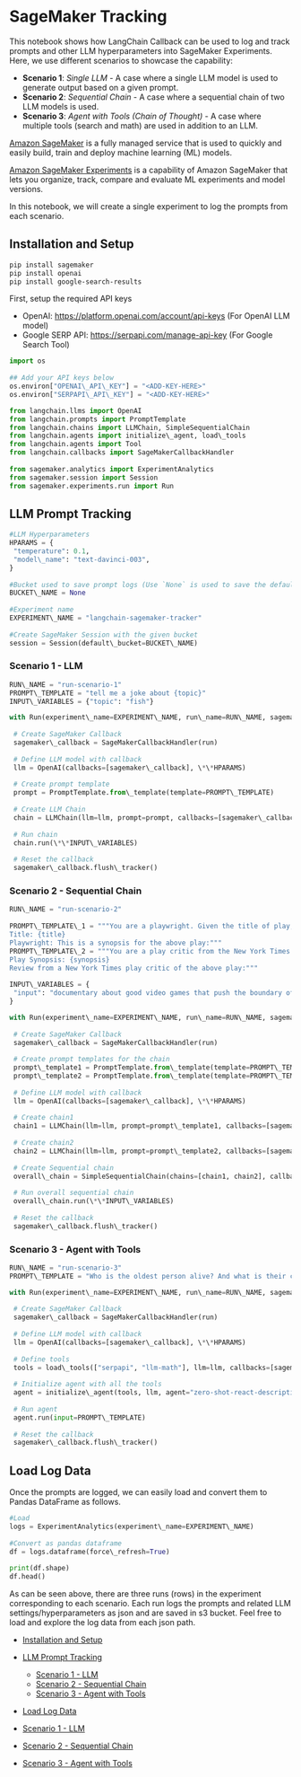 # SageMaker Tracking

This notebook shows how LangChain Callback can be used to log and track prompts and other LLM hyperparameters into SageMaker Experiments. Here, we use different scenarios to showcase the capability:

- **Scenario 1**: *Single LLM* - A case where a single LLM model is used to generate output based on a given prompt.
- **Scenario 2**: *Sequential Chain* - A case where a sequential chain of two LLM models is used.
- **Scenario 3**: *Agent with Tools (Chain of Thought)* - A case where multiple tools (search and math) are used in addition to an LLM.

[Amazon SageMaker](https://aws.amazon.com/sagemaker/) is a fully managed service that is used to quickly and easily build, train and deploy machine learning (ML) models.

[Amazon SageMaker Experiments](https://docs.aws.amazon.com/sagemaker/latest/dg/experiments.html) is a capability of Amazon SageMaker that lets you organize, track, compare and evaluate ML experiments and model versions.

In this notebook, we will create a single experiment to log the prompts from each scenario.

## Installation and Setup[​](#installation-and-setup "Direct link to Installation and Setup")

```bash
pip install sagemaker  
pip install openai  
pip install google-search-results  

```

First, setup the required API keys

- OpenAI: <https://platform.openai.com/account/api-keys> (For OpenAI LLM model)
- Google SERP API: <https://serpapi.com/manage-api-key> (For Google Search Tool)

```python
import os  
  
## Add your API keys below  
os.environ["OPENAI\_API\_KEY"] = "<ADD-KEY-HERE>"  
os.environ["SERPAPI\_API\_KEY"] = "<ADD-KEY-HERE>"  

```

```python
from langchain.llms import OpenAI  
from langchain.prompts import PromptTemplate  
from langchain.chains import LLMChain, SimpleSequentialChain  
from langchain.agents import initialize\_agent, load\_tools  
from langchain.agents import Tool  
from langchain.callbacks import SageMakerCallbackHandler  
  
from sagemaker.analytics import ExperimentAnalytics  
from sagemaker.session import Session  
from sagemaker.experiments.run import Run  

```

## LLM Prompt Tracking[​](#llm-prompt-tracking "Direct link to LLM Prompt Tracking")

```python
#LLM Hyperparameters  
HPARAMS = {  
 "temperature": 0.1,  
 "model\_name": "text-davinci-003",  
}  
  
#Bucket used to save prompt logs (Use `None` is used to save the default bucket or otherwise change it)  
BUCKET\_NAME = None  
  
#Experiment name  
EXPERIMENT\_NAME = "langchain-sagemaker-tracker"  
  
#Create SageMaker Session with the given bucket  
session = Session(default\_bucket=BUCKET\_NAME)  

```

### Scenario 1 - LLM[​](#scenario-1---llm "Direct link to Scenario 1 - LLM")

```python
RUN\_NAME = "run-scenario-1"  
PROMPT\_TEMPLATE = "tell me a joke about {topic}"  
INPUT\_VARIABLES = {"topic": "fish"}  

```

```python
with Run(experiment\_name=EXPERIMENT\_NAME, run\_name=RUN\_NAME, sagemaker\_session=session) as run:  
  
 # Create SageMaker Callback  
 sagemaker\_callback = SageMakerCallbackHandler(run)  
  
 # Define LLM model with callback  
 llm = OpenAI(callbacks=[sagemaker\_callback], \*\*HPARAMS)  
  
 # Create prompt template  
 prompt = PromptTemplate.from\_template(template=PROMPT\_TEMPLATE)  
  
 # Create LLM Chain  
 chain = LLMChain(llm=llm, prompt=prompt, callbacks=[sagemaker\_callback])  
  
 # Run chain  
 chain.run(\*\*INPUT\_VARIABLES)  
  
 # Reset the callback  
 sagemaker\_callback.flush\_tracker()  

```

### Scenario 2 - Sequential Chain[​](#scenario-2---sequential-chain "Direct link to Scenario 2 - Sequential Chain")

```python
RUN\_NAME = "run-scenario-2"  
  
PROMPT\_TEMPLATE\_1 = """You are a playwright. Given the title of play, it is your job to write a synopsis for that title.  
Title: {title}  
Playwright: This is a synopsis for the above play:"""  
PROMPT\_TEMPLATE\_2 = """You are a play critic from the New York Times. Given the synopsis of play, it is your job to write a review for that play.  
Play Synopsis: {synopsis}  
Review from a New York Times play critic of the above play:"""  
  
INPUT\_VARIABLES = {  
 "input": "documentary about good video games that push the boundary of game design"  
}  

```

```python
with Run(experiment\_name=EXPERIMENT\_NAME, run\_name=RUN\_NAME, sagemaker\_session=session) as run:  
  
 # Create SageMaker Callback  
 sagemaker\_callback = SageMakerCallbackHandler(run)  
  
 # Create prompt templates for the chain  
 prompt\_template1 = PromptTemplate.from\_template(template=PROMPT\_TEMPLATE\_1)  
 prompt\_template2 = PromptTemplate.from\_template(template=PROMPT\_TEMPLATE\_2)  
  
 # Define LLM model with callback  
 llm = OpenAI(callbacks=[sagemaker\_callback], \*\*HPARAMS)  
  
 # Create chain1  
 chain1 = LLMChain(llm=llm, prompt=prompt\_template1, callbacks=[sagemaker\_callback])  
  
 # Create chain2  
 chain2 = LLMChain(llm=llm, prompt=prompt\_template2, callbacks=[sagemaker\_callback])  
  
 # Create Sequential chain  
 overall\_chain = SimpleSequentialChain(chains=[chain1, chain2], callbacks=[sagemaker\_callback])  
  
 # Run overall sequential chain  
 overall\_chain.run(\*\*INPUT\_VARIABLES)  
  
 # Reset the callback  
 sagemaker\_callback.flush\_tracker()  

```

### Scenario 3 - Agent with Tools[​](#scenario-3---agent-with-tools "Direct link to Scenario 3 - Agent with Tools")

```python
RUN\_NAME = "run-scenario-3"  
PROMPT\_TEMPLATE = "Who is the oldest person alive? And what is their current age raised to the power of 1.51?"  

```

```python
with Run(experiment\_name=EXPERIMENT\_NAME, run\_name=RUN\_NAME, sagemaker\_session=session) as run:  
  
 # Create SageMaker Callback  
 sagemaker\_callback = SageMakerCallbackHandler(run)  
  
 # Define LLM model with callback  
 llm = OpenAI(callbacks=[sagemaker\_callback], \*\*HPARAMS)  
  
 # Define tools  
 tools = load\_tools(["serpapi", "llm-math"], llm=llm, callbacks=[sagemaker\_callback])  
  
 # Initialize agent with all the tools  
 agent = initialize\_agent(tools, llm, agent="zero-shot-react-description", callbacks=[sagemaker\_callback])  
  
 # Run agent  
 agent.run(input=PROMPT\_TEMPLATE)  
  
 # Reset the callback  
 sagemaker\_callback.flush\_tracker()  

```

## Load Log Data[​](#load-log-data "Direct link to Load Log Data")

Once the prompts are logged, we can easily load and convert them to Pandas DataFrame as follows.

```python
#Load  
logs = ExperimentAnalytics(experiment\_name=EXPERIMENT\_NAME)  
  
#Convert as pandas dataframe  
df = logs.dataframe(force\_refresh=True)  
  
print(df.shape)  
df.head()  

```

As can be seen above, there are three runs (rows) in the experiment corresponding to each scenario. Each run logs the prompts and related LLM settings/hyperparameters as json and are saved in s3 bucket. Feel free to load and explore the log data from each json path.

- [Installation and Setup](#installation-and-setup)

- [LLM Prompt Tracking](#llm-prompt-tracking)

  - [Scenario 1 - LLM](#scenario-1---llm)
  - [Scenario 2 - Sequential Chain](#scenario-2---sequential-chain)
  - [Scenario 3 - Agent with Tools](#scenario-3---agent-with-tools)

- [Load Log Data](#load-log-data)

- [Scenario 1 - LLM](#scenario-1---llm)

- [Scenario 2 - Sequential Chain](#scenario-2---sequential-chain)

- [Scenario 3 - Agent with Tools](#scenario-3---agent-with-tools)
